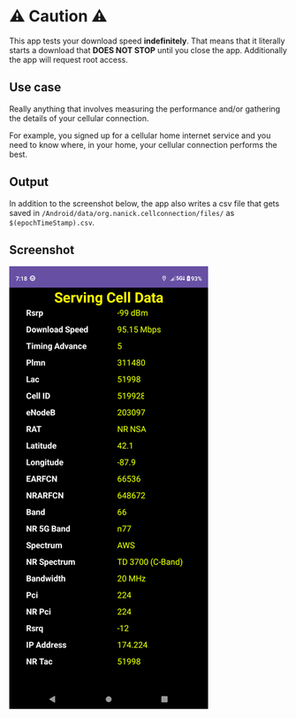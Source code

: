 # &#9888; Caution &#9888;
This app tests your download speed **indefinitely**. That means that it literally starts a download that **DOES NOT STOP** until you close the app. Additionally the app will request root access.  
## Use case
Really anything that involves measuring the performance and/or gathering the details of your cellular connection.  

For example, you signed up for a cellular home internet service and you need to know where, in your home, your cellular connection performs the best.  

## Output
In addition to the screenshot below, the app also writes a csv file that gets saved in ```/Android/data/org.nanick.cellconnection/files/``` as ```$(epochTimeStamp).csv```.  
## Screenshot
![](https://raw.githubusercontent.com/nstevens1040/images/main/Screenshot_20231226-071820.png)
